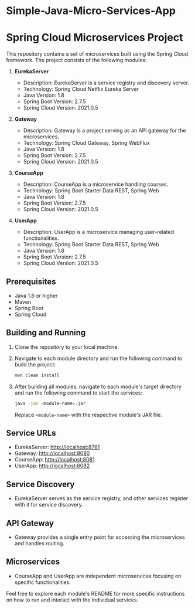 # Simple-Java-Micro-Services-App
# Spring Cloud Microservices Project

This repository contains a set of microservices built using the Spring Cloud framework. The project consists of the following modules:

1. **EurekaServer**
   - Description: EurekaServer is a service registry and discovery server.
   - Technology: Spring Cloud Netflix Eureka Server
   - Java Version: 1.8
   - Spring Boot Version: 2.7.5
   - Spring Cloud Version: 2021.0.5

2. **Gateway**
   - Description: Gateway is a project serving as an API gateway for the microservices.
   - Technology: Spring Cloud Gateway, Spring WebFlux
   - Java Version: 1.8
   - Spring Boot Version: 2.7.5
   - Spring Cloud Version: 2021.0.5

3. **CourseApp**
   - Description: CourseApp is a microservice handling courses.
   - Technology: Spring Boot Starter Data REST, Spring Web
   - Java Version: 1.8
   - Spring Boot Version: 2.7.5
   - Spring Cloud Version: 2021.0.5

4. **UserApp**
   - Description: UserApp is a microservice managing user-related functionalities.
   - Technology: Spring Boot Starter Data REST, Spring Web
   - Java Version: 1.8
   - Spring Boot Version: 2.7.5
   - Spring Cloud Version: 2021.0.5

## Prerequisites
- Java 1.8 or higher
- Maven
- Spring Boot
- Spring Cloud

## Building and Running
1. Clone the repository to your local machine.
2. Navigate to each module directory and run the following command to build the project:

   ```bash
   mvn clean install
   ```

3. After building all modules, navigate to each module's target directory and run the following command to start the services:

   ```bash
   java -jar <module-name>.jar
   ```

   Replace `<module-name>` with the respective module's JAR file.

## Service URLs
- EurekaServer: [http://localhost:8761](http://localhost:8761)
- Gateway: [http://localhost:8080](http://localhost:8080)
- CourseApp: [http://localhost:8081](http://localhost:8081)
- UserApp: [http://localhost:8082](http://localhost:8082)

## Service Discovery
- EurekaServer serves as the service registry, and other services register with it for service discovery.

## API Gateway
- Gateway provides a single entry point for accessing the microservices and handles routing.

## Microservices
- CourseApp and UserApp are independent microservices focusing on specific functionalities.

Feel free to explore each module's README for more specific instructions on how to run and interact with the individual services.
